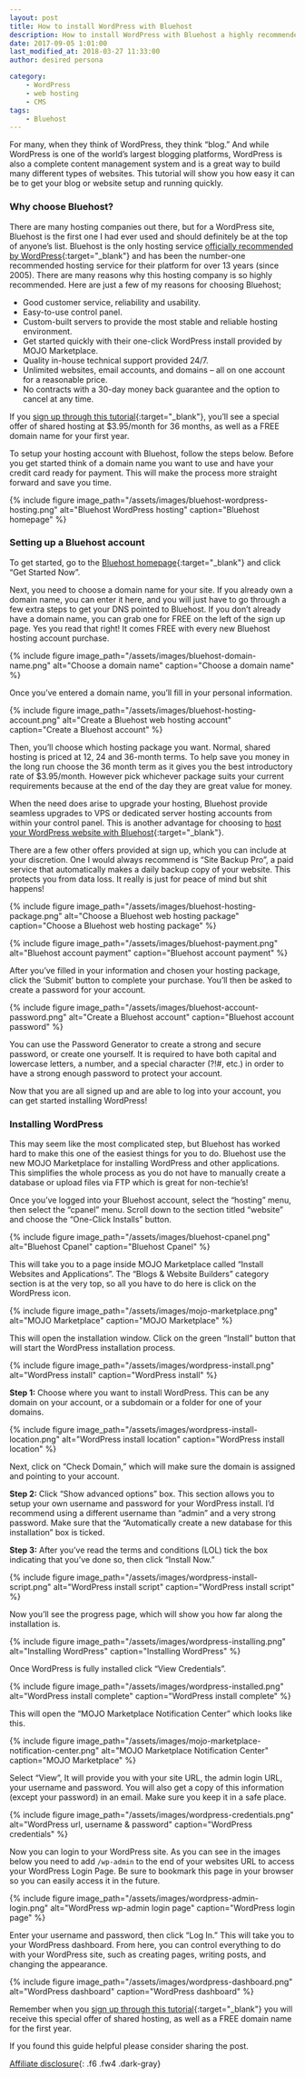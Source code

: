 ```yaml
---
layout: post
title: How to install WordPress with Bluehost
description: How to install WordPress with Bluehost a highly recommended web hosting company. Learn how to buy Bluehost hosting and install WordPress in 5 minutes.
date: 2017-09-05 1:01:00
last_modified_at: 2018-03-27 11:33:00
author: desired persona

category:
    - WordPress
    - web hosting
    - CMS
tags:
    - Bluehost
---
```


For many, when they think of WordPress, they think “blog.” And while WordPress is one of the world’s largest blogging platforms, WordPress is also a complete content management system and is a great way to build many different types of websites. This tutorial will show you how easy it can be to get your blog or website setup and running quickly.

### Why choose Bluehost?
There are many hosting companies out there, but for a WordPress site, Bluehost is the first one I had ever used and should definitely be at the top of anyone’s list. Bluehost is the only hosting service [officially recommended by WordPress](https://desiredpersona.com/bluehost/){:target="_blank"}  and has been the number-one recommended hosting service for their platform for over 13 years (since 2005). There are many reasons why this hosting company is so highly recommended. Here are just a few of my reasons for choosing Bluehost;

- Good customer service, reliability and usability.
- Easy-to-use control panel.
- Custom-built servers to provide the most stable and reliable hosting environment.
- Get started quickly with their one-click WordPress install provided by MOJO Marketplace.
- Quality in-house technical support provided 24/7.
- Unlimited websites, email accounts, and domains – all on one account for a reasonable price.
- No contracts with a 30-day money back guarantee and the option to cancel at any time.

If you [sign up through this tutorial](https://desiredpersona.com/bluehost/){:target="_blank"}, you’ll see a special offer of shared hosting at $3.95/month for 36 months, as well as a FREE domain name for your first year.

To setup your hosting account with Bluehost, follow the steps below. Before you get started think of a domain name you want to use and have your credit card ready for payment. This will make the process more straight forward and save you time.

{% include figure image_path="/assets/images/bluehost-wordpress-hosting.png" alt="Bluehost WordPress hosting" caption="Bluehost homepage" %}

### Setting up a Bluehost account

To get started, go to the [Bluehost homepage](https://desiredpersona.com/bluehost/){:target="_blank"} and click “Get Started Now”.

Next, you need to choose a domain name for your site. If you already own a domain name, you can enter it here, and you will just have to go through a few extra steps to get your DNS pointed to Bluehost. If you don’t already have a domain name, you can grab one for FREE on the left of the sign up page.  Yes you read that right! It comes FREE with every new Bluehost hosting account purchase.

{% include figure image_path="/assets/images/bluehost-domain-name.png" alt="Choose a domain name" caption="Choose a domain name" %}

Once you’ve entered a domain name, you’ll fill in your personal information.

{% include figure image_path="/assets/images/bluehost-hosting-account.png" alt="Create a Bluehost web hosting account" caption="Create a Bluehost account" %}

Then, you’ll choose which hosting package you want. Normal, shared hosting is priced at 12, 24 and 36-month terms. To help save you money in the long run choose the 36 month term as it gives you the best introductory rate of $3.95/month. However pick whichever package suits your current requirements because at the end of the day they are great value for money.

When the need does arise to upgrade your hosting, Bluehost provide seamless upgrades to VPS or dedicated server hosting accounts from within your control panel. This is another advantage for choosing to [host your WordPress website with Bluehost](https://desiredpersona.com/bluehost/){:target="_blank"}.

There are a few other offers provided at sign up, which you can include at your discretion. One I would always recommend is “Site Backup Pro”, a paid service that automatically makes a daily backup copy of your website. This protects you from data loss. It really is just for peace of mind but shit happens!

{% include figure image_path="/assets/images/bluehost-hosting-package.png" alt="Choose a Bluehost web hosting package" caption="Choose a Bluehost web hosting package" %}

{% include figure image_path="/assets/images/bluehost-payment.png" alt="Bluehost account payment" caption="Bluehost account payment" %}

After you’ve filled in your information and chosen your hosting package, click the ‘Submit’ button to complete your purchase. You’ll then be asked to create a password for your account.

{% include figure image_path="/assets/images/bluehost-account-password.png" alt="Create a Bluehost account" caption="Bluehost account password" %}

You can use the Password Generator to create a strong and secure password, or create one yourself. It is required to have both capital and lowercase letters, a number, and a special character (?!#, etc.) in order to have a strong enough password to protect your account.

Now that you are all signed up and are able to log into your account, you can get started installing WordPress!

### Installing WordPress
This may seem like the most complicated step, but Bluehost has worked hard to make this one of the easiest things for you to do. Bluehost use the new MOJO Marketplace for installing WordPress and other applications. This simplifies the whole process as you do not have to manually create a database or upload files via FTP which is great for non-techie’s!

Once you’ve logged into your Bluehost account, select the “hosting” menu, then select the “cpanel” menu. Scroll down to the section titled “website” and choose the “One-Click Installs” button.

{% include figure image_path="/assets/images/bluehost-cpanel.png" alt="Bluehost Cpanel" caption="Bluehost Cpanel" %}

This will take you to a page inside MOJO Marketplace called “Install Websites and Applications”. The “Blogs & Website Builders” category section is at the very top, so all you have to do here is click on the WordPress icon.

{% include figure image_path="/assets/images/mojo-marketplace.png" alt="MOJO Marketplace" caption="MOJO Marketplace" %}

This will open the installation window. Click on the green “Install” button that will start the WordPress installation process.

{% include figure image_path="/assets/images/wordpress-install.png" alt="WordPress install" caption="WordPress install" %}

**Step 1:** Choose where you want to install WordPress. This can be any domain on your account, or a subdomain or a folder for one of your domains.

{% include figure image_path="/assets/images/wordpress-install-location.png" alt="WordPress install location" caption="WordPress install location" %}

Next, click on “Check Domain,” which will make sure the domain is assigned and pointing to your account.

**Step 2:** Click “Show advanced options” box. This section allows you to setup your own username and password for your WordPress install. I’d recommend using a different username than “admin” and a very strong password. Make sure that the “Automatically create a new database for this installation” box is ticked.

**Step 3:** After you’ve read the terms and conditions (LOL) tick the box indicating that you’ve done so, then click “Install Now.”

{% include figure image_path="/assets/images/wordpress-install-script.png" alt="WordPress install script" caption="WordPress install script" %}

Now you’ll see the progress page, which will show you how far along the installation is.

{% include figure image_path="/assets/images/wordpress-installing.png" alt="Installing WordPress" caption="Installing WordPress" %}

Once WordPress is fully installed click “View Credentials”.

{% include figure image_path="/assets/images/wordpress-installed.png" alt="WordPress install complete" caption="WordPress install complete" %}

This will open the “MOJO Marketplace Notification Center” which looks like this.

{% include figure image_path="/assets/images/mojo-marketplace-notification-center.png" alt="MOJO Marketplace Notification Center" caption="MOJO Marketplace" %}

Select “View”, It will provide you with your site URL, the admin login URL, your username and password. You will also get a copy of this information (except your password) in an email. Make sure you keep it in a safe place.

{% include figure image_path="/assets/images/wordpress-credentials.png" alt="WordPress url, username & password" caption="WordPress credentials" %}

Now you can login to your WordPress site. As you can see in the images below you need to add `/wp-admin` to the end of your websites URL to access your WordPress Login Page. Be sure to bookmark this page in your browser so you can easily access it in the future.

{% include figure image_path="/assets/images/wordpress-admin-login.png" alt="WordPress wp-admin login page" caption="WordPress login page" %}

Enter your username and password, then click “Log In.” This will take you to your WordPress dashboard. From here, you can control everything to do with your WordPress site, such as creating pages, writing posts, and changing the appearance.

{% include figure image_path="/assets/images/wordpress-dashboard.png" alt="WordPress dashboard" caption="WordPress dashboard" %}

Remember when you [sign up through this tutorial](https://desiredpersona.com/bluehost/){:target="_blank"} you will receive this special offer of shared hosting, as well as a FREE domain name for the first year.

If you found this guide helpful please consider sharing the post.

[Affiliate disclosure](/links/){: .f6 .fw4 .dark-gray}